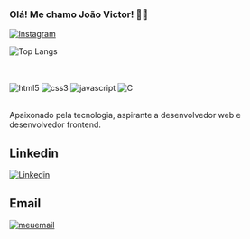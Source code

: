 
### Olá! Me chamo João Victor! ☝🏻

[![Instagram](https://img.shields.io/badge/Instagram-E4405F?style=for-the-badge&logo=instagram&logoColor=white)](https://instagram.com/_jaoovf)

![Top Langs](https://github-readme-stats.vercel.app/api/top-langs/?username=jvfsccp&layout=compact)

##
<div style="display:inline_block"><br/>
<img align="center" alt = "html5" src="https://img.shields.io/badge/HTML5-E34F26?style=for-the-badge&logo=html5&logoColor=white" />
<img align="center" alt = "css3" src="https://img.shields.io/badge/CSS3-1572B6?style=for-the-badge&logo=css3&logoColor=white" />
<img align="center" alt = "javascript" src="https://img.shields.io/badge/JavaScript-F7DF1E?style=for-the-badge&logo=javascript&logoColor=black" />
<img align="center" alt = "C" src="https://img.shields.io/badge/C-00599C?style=for-the-badge&logo=c&logoColor=white" />

</div><br>

Apaixonado pela tecnologia, aspirante a desenvolvedor web e desenvolvedor frontend.

## Linkedin 

[![Linkedin](https://img.shields.io/badge/LinkedIn-0077B5?style=for-the-badge&logo=linkedin&logoColor=white)](https://linkedin.com/in/joão-victor-fernandes-castro-b208192a4/)

## Email 
<a href="mailto: joaovictorfernandescastro@gmail.com">
<img alt ="meuemail" src="https://img.shields.io/badge/Gmail-D14836?style=for-the-badge&logo=gmail&logoColor=white">
</a>

